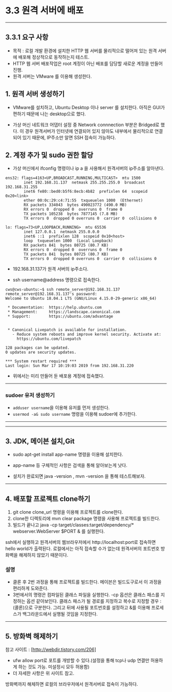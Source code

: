 # 3.3 원격 서버에 배포
***
## 3.3.1 요구 사항
* 목적 : 로컬 개발 환경에 설치한 HTTP 웹 서버를 물리적으로 떨어져 있는 원격 서버에 배포해 정상적으로 동작하는지
테스트.
*  HTTP 웹 서버 배포작업은 root 계정이 아닌 배포를 담당할 새로운 계정을 만들어 진행.
* 원격 서버는 VMware 를 이용해 생성한다.

## 1. 원격 서버 생성하기
* VMware를 설치하고, Ubuntu Desktop 이나 server 를 설치한다. 아직은 GUI가 편하기 때문에
나는 desktop으로 했다. 

* 가상 머신 네트워크 어댑터 설정 중 Network connnection 부분은 Bridged로 했다. 이 경우 원격서버가
인터넷에 연결되어 있지 않아도 내부에서 물리적으로 연결되어 있기 때문에, IP주소만 알면 SSH 접속이 가능하다.

## 2. 계정 추가 및 sudo 권한 할당
* 가상 머신에서 ifconfig 명령이나 ip a 을 사용해서 원격서버의 ip주소를 알아낸다.
```
ens32: flags=4163<UP,BROADCAST,RUNNING,MULTICAST>  mtu 1500
        inet 192.168.31.137  netmask 255.255.255.0  broadcast 192.168.31.255
        inet6 fe80::bed0:b5f6:8ecb:4b82  prefixlen 64  scopeid 0x20<link>
        ether 00:0c:29:c4:71:55  txqueuelen 1000  (Ethernet)
        RX packets 334043  bytes 490023772 (490.0 MB)
        RX errors 0  dropped 0  overruns 0  frame 0
        TX packets 105238  bytes 7877145 (7.8 MB)
        TX errors 0  dropped 0 overruns 0  carrier 0  collisions 0

lo: flags=73<UP,LOOPBACK,RUNNING>  mtu 65536
        inet 127.0.0.1  netmask 255.0.0.0
        inet6 ::1  prefixlen 128  scopeid 0x10<host>
        loop  txqueuelen 1000  (Local Loopback)
        RX packets 841  bytes 80725 (80.7 KB)
        RX errors 0  dropped 0  overruns 0  frame 0
        TX packets 841  bytes 80725 (80.7 KB)
        TX errors 0  dropped 0 overruns 0  carrier 0  collisions 0
```
* 192.168.31.137가 원격 서버의 ip주소다.

* ssh username@address 명령으로 접속한다.
```
cws@cws-ubuntu:~$ ssh remote_server@192.168.31.137
remote_server@192.168.31.137's password: 
Welcome to Ubuntu 18.04.1 LTS (GNU/Linux 4.15.0-29-generic x86_64)

 * Documentation:  https://help.ubuntu.com
 * Management:     https://landscape.canonical.com
 * Support:        https://ubuntu.com/advantage


 * Canonical Livepatch is available for installation.
   - Reduce system reboots and improve kernel security. Activate at:
     https://ubuntu.com/livepatch

128 packages can be updated.
0 updates are security updates.

*** System restart required ***
Last login: Sun Mar 17 10:19:03 2019 from 192.168.31.220
```

* 위에서는 미리 만들어 둔 배포용 계정에 접속했다.
***
### sudoer 유저 생성하기
* `adduser username`을 이용해 유저를 먼저 생성한다.
* `usermod -aG sudo username` 명령을 이용해 sudoer에 추가한다.
***

***
## 3. JDK, 메이븐 설치,Git
* sudo apt-get install app-name  명령을 이용해 설치한다.
* app-name 등 구체적인 사항은 검색을 통해 알아보는게 낫다.

* 설치가 완료되면 java -version , mvn -version 을 통해 테스트해보자.
***
## 4. 배포할 프로젝트 clone하기
1. git clone clone_url 명령을 이용해 프로젝트를 clone한다.
2. clone한 디렉토리에 mvn clear package 명령을 사용해 프로젝트를 빌드한다.
3. 빌드가 끝나고 java -cp target/classes:target/dependency/* webserver.WebServer $PORT & 를 실행한다.

ssh에서 실행하고 원격서버의 웹브라우저에서 http://localhost:port로 접속하면 hello world가 출력된다.
로컬에서는 아직 접속할 수가 없는데 원격서버의 포트번호 방화벽을 해제하지 않았기 때문이다.

### 설명
* 클론 후 2번 과정을 통해 프로젝트를 빌드한다. 메이븐은 빌드도구로서 이 과정을 편리하게 도와준다.
* 3번에서의 명령은 컴파일된 클래스 파일을 실행한다. -cp 옵션은 클래스 패스를 지정하는 옵션 같아보인다. 
클래스 패스가 될 경로를 지정하고 복수로 지정할 경우 :(콜론)으로 구분한다. 
그리고 뒤에 사용될 포트번호를 설정하고 &를 이용해 프로세스가 백그라운드에서 실행될 것임을 지정한다.

***
## 5. 방화벽 해제하기
참고 사이트 : [http://webdir.tistory.com/206]

* ufw allow port로 포트를 개방할 수 있다.(설정을 통해 tcp나 udp 연결만 허용하게 하는 것도 가능. 미설정시 모두 허용함)
* 더 자세한 사항은 위 사이트 참고.

방화벽까지 해체하면 로컬의 브라우저에서 원격서버로 접속이 가능하다.




